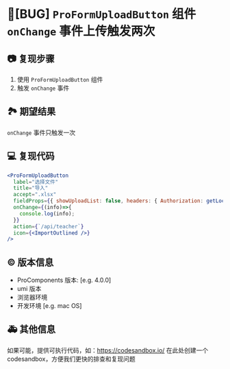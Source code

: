 # 🐛[BUG] `ProFormUploadButton` 组件 `onChange` 事件上传触发两次

## 📷 复现步骤

1. 使用 `ProFormUploadButton` 组件
2. 触发 `onChange` 事件

## 🏞 期望结果

`onChange` 事件只触发一次

## 💻 复现代码

```jsx
<ProFormUploadButton
  label="选择文件"
  title="导入"
  accept=".xlsx"
  fieldProps={{ showUploadList: false, headers: { Authorization: getLocalStorage('TOKEN')! } }}
  onChange={(info)=>{
    console.log(info);
  }}
  action={`/api/teacher`}
  icon={<ImportOutlined />}
/>
```

## © 版本信息

- ProComponents 版本: [e.g. 4.0.0]
- umi 版本
- 浏览器环境
- 开发环境 [e.g. mac OS]

## 🚑 其他信息

如果可能，提供可执行代码，如：https://codesandbox.io/ 在此处创建一个 codesandbox，方便我们更快的排查和复现问题
